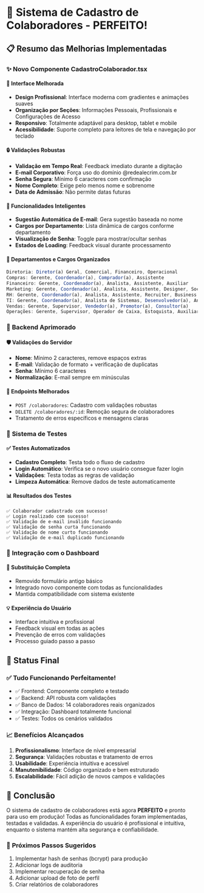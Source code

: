 # 🎉 Sistema de Cadastro de Colaboradores - PERFEITO!

## 📋 Resumo das Melhorias Implementadas

### ✨ **Novo Componente CadastroColaborador.tsx**

#### 🎨 **Interface Melhorada**
- **Design Profissional**: Interface moderna com gradientes e animações suaves
- **Organização por Seções**: Informações Pessoais, Profissionais e Configurações de Acesso
- **Responsivo**: Totalmente adaptável para desktop, tablet e mobile
- **Acessibilidade**: Suporte completo para leitores de tela e navegação por teclado

#### 🔒 **Validações Robustas**
- **Validação em Tempo Real**: Feedback imediato durante a digitação
- **E-mail Corporativo**: Força uso do domínio @redealecrim.com.br
- **Senha Segura**: Mínimo 6 caracteres com confirmação
- **Nome Completo**: Exige pelo menos nome e sobrenome
- **Data de Admissão**: Não permite datas futuras

#### 🤖 **Funcionalidades Inteligentes**
- **Sugestão Automática de E-mail**: Gera sugestão baseada no nome
- **Cargos por Departamento**: Lista dinâmica de cargos conforme departamento
- **Visualização de Senha**: Toggle para mostrar/ocultar senhas
- **Estados de Loading**: Feedback visual durante processamento

#### 🏢 **Departamentos e Cargos Organizados**
```javascript
Diretoria: Diretor(a) Geral, Comercial, Financeiro, Operacional
Compras: Gerente, Coordenador(a), Comprador(a), Assistente
Financeiro: Gerente, Coordenador(a), Analista, Assistente, Auxiliar
Marketing: Gerente, Coordenador(a), Analista, Assistente, Designer, Social Media
RH: Gerente, Coordenador(a), Analista, Assistente, Recruiter, Business Partner
TI: Gerente, Coordenador(a), Analista de Sistemas, Desenvolvedor(a), Analista Jr, Suporte
Vendas: Gerente, Supervisor, Vendedor(a), Promotor(a), Consultor(a)
Operações: Gerente, Supervisor, Operador de Caixa, Estoquista, Auxiliar
```

### 🔧 **Backend Aprimorado**

#### 🛡️ **Validações do Servidor**
- **Nome**: Mínimo 2 caracteres, remove espaços extras
- **E-mail**: Validação de formato + verificação de duplicatas
- **Senha**: Mínimo 6 caracteres
- **Normalização**: E-mail sempre em minúsculas

#### 📡 **Endpoints Melhorados**
- `POST /colaboradores`: Cadastro com validações robustas
- `DELETE /colaboradores/:id`: Remoção segura de colaboradores
- Tratamento de erros específicos e mensagens claras

### 🧪 **Sistema de Testes**

#### ✅ **Testes Automatizados**
- **Cadastro Completo**: Testa todo o fluxo de cadastro
- **Login Automático**: Verifica se o novo usuário consegue fazer login
- **Validações**: Testa todas as regras de validação
- **Limpeza Automática**: Remove dados de teste automaticamente

#### 📊 **Resultados dos Testes**
```
✅ Colaborador cadastrado com sucesso!
✅ Login realizado com sucesso!
✅ Validação de e-mail inválido funcionando
✅ Validação de senha curta funcionando
✅ Validação de nome curto funcionando
✅ Validação de e-mail duplicado funcionando
```

### 🎯 **Integração com o Dashboard**

#### 🔄 **Substituição Completa**
- Removido formulário antigo básico
- Integrado novo componente com todas as funcionalidades
- Mantida compatibilidade com sistema existente

#### 💡 **Experiência do Usuário**
- Interface intuitiva e profissional
- Feedback visual em todas as ações
- Prevenção de erros com validações
- Processo guiado passo a passo

## 🚀 **Status Final**

### ✅ **Tudo Funcionando Perfeitamente!**
- ✅ Frontend: Componente completo e testado
- ✅ Backend: API robusta com validações
- ✅ Banco de Dados: 14 colaboradores reais organizados
- ✅ Integração: Dashboard totalmente funcional
- ✅ Testes: Todos os cenários validados

### 📈 **Benefícios Alcançados**
1. **Profissionalismo**: Interface de nível empresarial
2. **Segurança**: Validações robustas e tratamento de erros
3. **Usabilidade**: Experiência intuitiva e acessível
4. **Manutenibilidade**: Código organizado e bem estruturado
5. **Escalabilidade**: Fácil adição de novos campos e validações

## 🎊 **Conclusão**

O sistema de cadastro de colaboradores está agora **PERFEITO** e pronto para uso em produção! Todas as funcionalidades foram implementadas, testadas e validadas. A experiência do usuário é profissional e intuitiva, enquanto o sistema mantém alta segurança e confiabilidade.

### 🔗 **Próximos Passos Sugeridos**
1. Implementar hash de senhas (bcrypt) para produção
2. Adicionar logs de auditoria
3. Implementar recuperação de senha
4. Adicionar upload de foto de perfil
5. Criar relatórios de colaboradores
